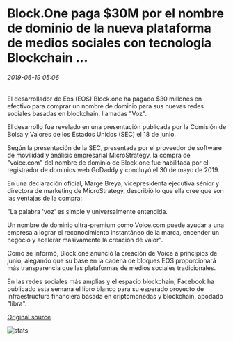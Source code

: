 # Block.One paga $30M por el nombre de dominio de la nueva plataforma de medios sociales con tecnología Blockchain ...

###### 2019-06-19 05:06

El desarrollador de Eos (EOS) Block.one ha pagado $30 millones en efectivo para comprar un nombre de dominio para sus nuevas redes sociales basadas en blockchain, llamadas "Voz".

El desarrollo fue revelado en una presentación publicada por la Comisión de Bolsa y Valores de los Estados Unidos (SEC) el 18 de junio.

Según la presentación de la SEC, presentada por el proveedor de software de movilidad y análisis empresarial MicroStrategy, la compra de "voice.com" del nombre de dominio de Block.one fue habilitada por el registrador de dominios web GoDaddy y concluyó el 30 de mayo de 2019.

En una declaración oficial, Marge Breya, vicepresidenta ejecutiva sénior y directora de marketing de MicroStrategy, describió lo que ella cree que son las ventajas de la compra:

"La palabra 'voz' es simple y universalmente entendida.

Un nombre de dominio ultra-premium como Voice.com puede ayudar a una empresa a lograr el reconocimiento instantáneo de la marca, encender un negocio y acelerar masivamente la creación de valor".

Como se informó, Block.one anunció la creación de Voice a principios de junio, alegando que su base en la cadena de bloques EOS proporcionará más transparencia que las plataformas de medios sociales tradicionales.

En las redes sociales más amplias y el espacio blockchain, Facebook ha publicado esta semana el libro blanco para su esperado proyecto de infraestructura financiera basada en criptomonedas y blockchain, apodado "libra".

[Original source](https://cointelegraph.com/news/blockone-pays-30m-for-new-blockchain-powered-social-media-platforms-domain-name)

![stats](https://c.statcounter.com/11760860/0/a89fa40b/1/ "stats")